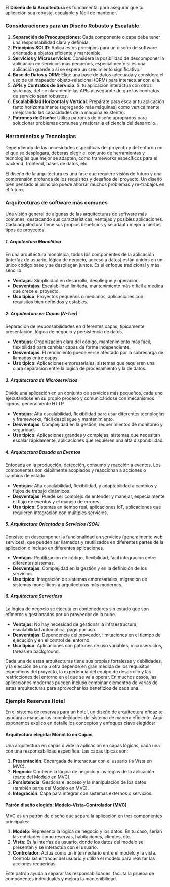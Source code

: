 El **Diseño de la Arquitectura** es fundamental para asegurar que tu aplicación sea robusta, escalable y fácil de mantener.

### Consideraciones para un Diseño Robusto y Escalable

1. **Separación de Preocupaciones**: Cada componente o capa debe tener una responsabilidad clara y definida.
1. **Principios SOLID**: Aplica estos principios para un diseño de software orientado a objetos eficiente y mantenible.
1. **Servicios y Microservicios**: Considera la posibilidad de descomponer la aplicación en servicios más pequeños, especialmente si es una aplicación grande o si se espera un crecimiento significativo.
1. **Base de Datos y ORM**: Elige una base de datos adecuada y considera el uso de un mapeador objeto-relacional (ORM) para interactuar con ella.
1. **APIs y Contratos de Servicio**: Si tu aplicación interactúa con otros sistemas, define claramente las APIs y asegúrate de que los contratos de servicio sean robustos.
1. **Escalabilidad Horizontal y Vertical**: Prepárate para escalar tu aplicación tanto horizontalmente (agregando más máquinas) como verticalmente (mejorando las capacidades de la máquina existente).
1. **Patrones de Diseño**: Utiliza patrones de diseño apropiados para solucionar problemas comunes y mejorar la eficiencia del desarrollo.

### Herramientas y Tecnologías

Dependiendo de las necesidades específicas del proyecto y del entorno en el que se desplegará, deberás elegir el conjunto de herramientas y tecnologías que mejor se adapten, como frameworks específicos para el backend, frontend, bases de datos, etc.

El diseño de la arquitectura es una fase que requiere visión de futuro y una comprensión profunda de los requisitos y desafíos del proyecto. Un diseño bien pensado al principio puede ahorrar muchos problemas y re-trabajos en el futuro.

### Arquitecturas de software más comunes

Una visión general de algunas de las arquitecturas de software más comunes, destacando sus características, ventajas y posibles aplicaciones. Cada arquitectura tiene sus propios beneficios y se adapta mejor a ciertos tipos de proyectos.

##### 1. Arquitectura Monolítica

En una arquitectura monolítica, todos los componentes de la aplicación (interfaz de usuario, lógica de negocio, acceso a datos) están unidos en un único código base y se despliegan juntos. Es el enfoque tradicional y más sencillo.

* **Ventajas**: Simplicidad en desarrollo, despliegue y operación.
* **Desventajas**: Escalabilidad limitada, mantenimiento más difícil a medida que crece el proyecto.
* **Uso típico**: Proyectos pequeños o medianos, aplicaciones con requisitos bien definidos y estables.

##### 2. Arquitectura en Capas (N-Tier)

Separación de responsabilidades en diferentes capas, típicamente presentación, lógica de negocio y persistencia de datos.

* **Ventajas**: Organización clara del código, mantenimiento más fácil, flexibilidad para cambiar capas de forma independiente.
* **Desventajas**: El rendimiento puede verse afectado por la sobrecarga de llamadas entre capas.
* **Uso típico**: Aplicaciones empresariales, sistemas que requieren una clara separación entre la lógica de procesamiento y la de datos.

##### 3. Arquitectura de Microservicios

Divide una aplicación en un conjunto de servicios más pequeños, cada uno ejecutándose en su propio proceso y comunicándose con mecanismos ligeros, generalmente HTTP.

* **Ventajas**: Alta escalabilidad, flexibilidad para usar diferentes tecnologías y frameworks, fácil despliegue y mantenimiento.
* **Desventajas**: Complejidad en la gestión, requerimientos de monitoreo y seguridad.
* **Uso típico**: Aplicaciones grandes y complejas, sistemas que necesitan escalar rápidamente, aplicaciones que requieren una alta disponibilidad.

##### 4. Arquitectura Basada en Eventos

Enfocada en la producción, detección, consumo y reacción a eventos. Los componentes son débilmente acoplados y reaccionan a acciones o cambios de estado.

* **Ventajas**: Alta escalabilidad, flexibilidad, y adaptabilidad a cambios y flujos de trabajo dinámicos.
* **Desventajas**: Puede ser complejo de entender y manejar, especialmente el flujo de eventos y el manejo de errores.
* **Uso típico**: Sistemas en tiempo real, aplicaciones IoT, aplicaciones que requieren integración con múltiples servicios.

##### 5. Arquitectura Orientada a Servicios (SOA)

Consiste en descomponer la funcionalidad en servicios (generalmente web services), que pueden ser llamados y reutilizados en diferentes partes de la aplicación o incluso en diferentes aplicaciones.

* **Ventajas**: Reutilización de código, flexibilidad, fácil integración entre diferentes sistemas.
* **Desventajas**: Complejidad en la gestión y en la definición de los servicios.
* **Uso típico**: Integración de sistemas empresariales, migración de sistemas monolíticos a arquitecturas más modernas.

##### 6. Arquitectura Serverless

La lógica de negocio se ejecuta en contenedores sin estado que son efímeros y gestionados por un proveedor de la nube.

* **Ventajas**: No hay necesidad de gestionar la infraestructura, escalabilidad automática, pago por uso.
* **Desventajas**: Dependencia del proveedor, limitaciones en el tiempo de ejecución y en el control del entorno.
* **Uso típico**: Aplicaciones con patrones de uso variables, microservicios, tareas en background.

Cada una de estas arquitecturas tiene sus propias fortalezas y debilidades, y la elección de una u otra depende en gran medida de los requisitos específicos del proyecto, la experiencia del equipo de desarrollo y las restricciones del entorno en el que se va a operar. En muchos casos, las aplicaciones modernas pueden incluso combinar elementos de varias de estas arquitecturas para aprovechar los beneficios de cada una.

### Ejemplo Reservas Hotel

En el sistema de reservas para un hotel, un diseño de arquitectura eficaz te ayudará a manejar las complejidades del sistema de manera eficiente. Aquí exponemos explico en detalle los conceptos y enfoques clave elegidos:

#### Arquitectura elegida: Monolito en Capas

Una arquitectura en capas divide la aplicación en capas lógicas, cada una con una responsabilidad específica. Las capas típicas son:

1. **Presentación**: Encargada de interactuar con el usuario (la Vista en MVC).
1. **Negocio**: Contiene la lógica de negocio y las reglas de la aplicación (parte del Modelo en MVC).
1. **Persistencia**: Gestiona el acceso y la manipulación de los datos (también parte del Modelo en MVC).
1. **Integración**: Capa para integrar con sistemas externos o servicios.

#### Patrón diseño elegido: Modelo-Vista-Controlador (MVC)

MVC es un patrón de diseño que separa la aplicación en tres componentes principales:

1. **Modelo**: Representa la lógica de negocio y los datos. En tu caso, serían las entidades como reservas, habitaciones, clientes, etc.
1. **Vista**: Es la interfaz de usuario, donde los datos del modelo se presentan y se interactúa con el usuario.
1. **Controlador**: Actúa como un intermediario entre el modelo y la vista. Controla las entradas del usuario y utiliza el modelo para realizar las acciones requeridas.

Este patrón ayuda a separar las responsabilidades, facilita la prueba de componentes individuales y mejora la mantenibilidad.

